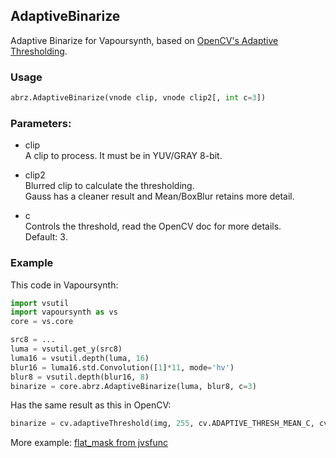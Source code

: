 ## AdaptiveBinarize

Adaptive Binarize for Vapoursynth, based on [OpenCV's Adaptive Thresholding](https://docs.opencv.org/5.x/d7/d4d/tutorial_py_thresholding.html).

### Usage
```python
abrz.AdaptiveBinarize(vnode clip, vnode clip2[, int c=3])
```
### Parameters:

- clip\
    A clip to process. It must be in YUV/GRAY 8-bit.

- clip2\
    Blurred clip to calculate the thresholding.\
    Gauss has a cleaner result and Mean/BoxBlur retains more detail.
    
- c\
    Controls the threshold, read the OpenCV doc for more details.\
    Default: 3.

### Example
This code in Vapoursynth:
```python
import vsutil
import vapoursynth as vs
core = vs.core

src8 = ...
luma = vsutil.get_y(src8)
luma16 = vsutil.depth(luma, 16)
blur16 = luma16.std.Convolution([1]*11, mode='hv')
blur8 = vsutil.depth(blur16, 8)
binarize = core.abrz.AdaptiveBinarize(luma, blur8, c=3)
```

Has the same result as this in OpenCV:
```python
binarize = cv.adaptiveThreshold(img, 255, cv.ADAPTIVE_THRESH_MEAN_C, cv.THRESH_BINARY_INV, 11, 3)
```

More example: [flat_mask from jvsfunc](https://github.com/dnjulek/jvsfunc/blob/ee14f8e908781ff19c891a0fc2bd4b43ba94852a/jvsfunc/mask.py#L15-L41)